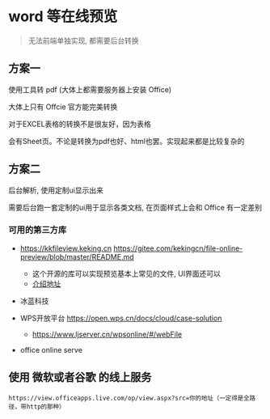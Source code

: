 
# word 等在线预览

> 无法前端单独实现, 都需要后台转换

## 方案一

使用工具转 pdf (大体上都需要服务器上安装 Office)

大体上只有 Offcie 官方能完美转换

对于EXCEL表格的转换不是很友好，因为表格

会有Sheet页。不论是转换为pdf也好、html也罢。实现起来都是比较复杂的

## 方案二

后台解析, 使用定制ui显示出来

需要后台跑一套定制的ui用于显示各类文档, 在页面样式上会和 Office 有一定差别

### 可用的第三方库

+ https://kkfileview.keking.cn  https://gitee.com/kekingcn/file-online-preview/blob/master/README.md
  + 这个开源的库可以实现预览基本上常见的文件, UI界面还可以
  + [介绍地址](http://wiki.i-fanr.com/2021/05/20/online-file/?hmsr=toutiao.io&utm_campaign=toutiao.io&utm_medium=toutiao.io&utm_source=toutiao.io)

+ 冰蓝科技
+ WPS开放平台 https://open.wps.cn/docs/cloud/case-solution
  + https://www.ljserver.cn/wpsonline/#/webFile
+ office online serve 

## 使用 微软或者谷歌 的线上服务

```
https://view.officeapps.live.com/op/view.aspx?src=你的地址（一定得是全路径，带http的那种）
```



